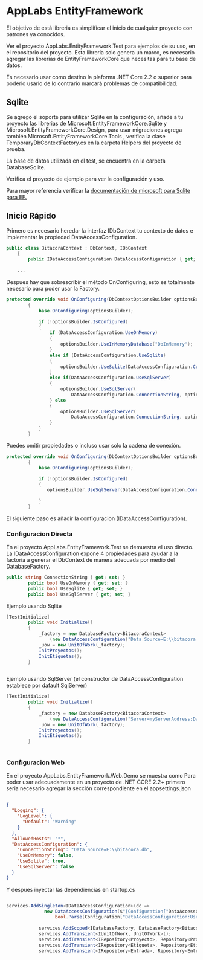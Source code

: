# AppLabs EntityFramework
El objetivo de está libreria es simplificar el inicio de cualquier proyecto con patrones ya conocidos.

Ver el proyecto AppLabs.EntityFramework.Test para ejemplos de su uso, en el repositorio del proyecto.
Esta libreria solo genera un marco, es necesario agregar las librerias de EntityFrameworkCore que necesitas para tu base de datos.

Es necesario usar como destino la plaforma .NET Core 2.2 o superior para poderlo usarlo de lo contrario marcará problemas de compatibilidad.

## Sqlite

Se agrego el soporte para utilizar Sqlite en la configuración, añade a tu proyecto las librerias de Microsoft.EntityFrameworkCore.Sqlite y Microsoft.EntityFrameworkCore.Design,
para usar migraciones agrega también Microsoft.EntityFrameworkCore.Tools , verifica la clase TemporaryDbContextFactory.cs en la carpeta Helpers del proyecto de prueba.

La base de datos utilizada en el test, se encuentra en la carpeta DatabaseSqlite.

Verifica el proyecto de ejemplo para ver la configuración y uso.

Para mayor referencia verificar la [documentación de microsoft para Sqlite para EF.](https://docs.microsoft.com/en-us/ef/core/get-started/netcore/new-db-sqlite)

## Inicio Rápido

Primero es necesario heredar la interfaz IDbContext tu contexto de datos e implementar la propiedad DataAccessConfiguration. 


```csharp
public class BitacoraContext : DbContext, IDbContext
    {
        public IDataAccessConfiguration DataAccessConfiguration { get; set; }
		
    ...
```
        
Despues hay que sobrescribir el método OnConfiguring, esto es totalmente necesario para poder usar la Factory.

```csharp
protected override void OnConfiguring(DbContextOptionsBuilder optionsBuilder)
        {
            base.OnConfiguring(optionsBuilder);

            if (!optionsBuilder.IsConfigured)
            {
                if (DataAccessConfiguration.UseOnMemory)
                {
                    optionsBuilder.UseInMemoryDatabase("DbInMemory");
                }
                else if (DataAccessConfiguration.UseSqlite)
                {
                    optionsBuilder.UseSqlite(DataAccessConfiguration.ConnectionString);
                }
                else if(DataAccessConfiguration.UseSqlServer)
                {
                    optionsBuilder.UseSqlServer(
                        DataAccessConfiguration.ConnectionString, options => options.EnableRetryOnFailure());
                } else
                {
                    optionsBuilder.UseSqlServer(
                        DataAccessConfiguration.ConnectionString, options => options.EnableRetryOnFailure());
                }
            }
        }
```
        
Puedes omitir propiedades o incluso usar solo la cadena de conexión.

```csharp
protected override void OnConfiguring(DbContextOptionsBuilder optionsBuilder)
        {
            base.OnConfiguring(optionsBuilder);

            if (!optionsBuilder.IsConfigured)
            {
               optionsBuilder.UseSqlServer(DataAccessConfiguration.ConnectionString, options => options.EnableRetryOnFailure());
                
            }
        }
```
        

El siguiente paso es añadir la configuracion (IDataAccessConfiguration).

### Configuracion Directa
		
En el proyecto AppLabs.EntityFramework.Test se demuestra el uso directo.
La IDataAccessConfiguration expone 4 propiedades para ayudar a la factoria a generar el DbContext de manera adecuada por medio del DatabaseFactory.

```csharp
public string ConnectionString { get; set; }
        public bool UseOnMemory { get; set; }
        public bool UseSqlite { get; set; }
        public bool UseSqlServer { get; set; }
```

Ejemplo usando Sqlite

```csharp
[TestInitialize]
        public void Initialize()
        {            
            _factory = new DatabaseFactory<BitacoraContext>
                (new DataAccessConfiguration("Data Source=E:\\bitacora.db", true));
            _uow = new UnitOfWork(_factory);
            InitProyectos();
            InitEtiquetas();
        }
		
```

Ejemplo usando SqlServer (el constructor de DataAccessConfiguration establece por dafault SqlServer)

```csharp
[TestInitialize]
        public void Initialize()
        {            
            _factory = new DatabaseFactory<BitacoraContext>
                (new DataAccessConfiguration("Server=myServerAddress;Database=myDataBase;Trusted_Connection=True;"));
            _uow = new UnitOfWork(_factory);
            InitProyectos();
            InitEtiquetas();
        }
		
```


### Configuracion Web

En el proyecto AppLabs.EntityFramework.Web.Demo se muestra como 
Para poder usar adecuadamente en un proyecto de .NET CORE 2.2+ primero seria necesario agregar la sección correspondiente en el appsettings.json

```json

{
  "Logging": {
    "LogLevel": {
      "Default": "Warning"
    }
  },
  "AllowedHosts": "*",
  "DataAccessConfiguration": {
    "ConnectionString": "Data Source=E:\\bitacora.db",
    "UseOnMemory": false,
    "UseSqlite": true,
    "UseSqlServer": false
  }
}


```

Y despues inyectar las dependiencias en startup.cs

```csharp

services.AddSingleton<IDataAccessConfiguration>(dc =>
              new DataAccessConfiguration($"{Configuration["DataAccessConfiguration:ConnectionString"]}",
                  bool.Parse(Configuration["DataAccessConfiguration:UseSqlite"])));
            
            services.AddScoped<IDatabaseFactory, DatabaseFactory<BitacoraContext>>();
            services.AddTransient<IUnitOfWork, UnitOfWork>();
            services.AddTransient<IRepository<Proyecto>, Repository<Proyecto>>();
            services.AddTransient<IRepository<Etiqueta>, Repository<Etiqueta>>();
            services.AddTransient<IRepository<Entrada>, Repository<Entrada>>();

```









